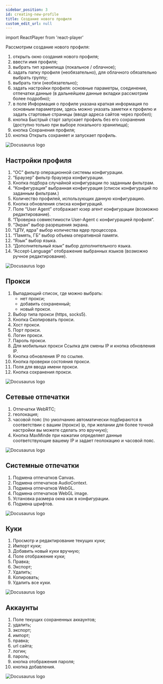 ```yaml
---
sidebar_position: 3
id: creating-new-profile
title: Создание нового профиля
custom_edit_url: null
---
```

import ReactPlayer from 'react-player'

Рассмотрим создание нового профиля:
1. открыть окно создания нового профиля;
2. ввести имя профиля;
3. выбрать тип хранилища (локальное / облачное);
4. задать папку профиля (необязательно), для облачного обязательно выбрать группу;
5. выбрать тэги (необязательно);
6. задать настройки профиля: основные параметры, соединение, отпечатки данные (в дальнейшем данные вкладки рассмотрим более подробно);
7. в поле Информация о профиле указана краткая информация по основным параметрам, здесь можно указать заметки к профилю и задать стартовые страницы (вводя адреса сайтов через пробел);
8. кнопка Быстрый старт запускает профиль без его сохранения (доступно только при выборе локального хранилища);
9. кнопка Сохранения профиля;
10. кнопка Открыть сохраняет и запускает профиль.

![Docusaurus logo](/img/3-soft/2-start-window/2-new/rus/new-1.png)

## Настройки профиля

1. “ОС” фильтр операционной системы конфигурации.
2. “Браузер” фильтр браузера конфигурации.
3. Кнопка подбора случайной конфигурации по заданным фильтрам.
4. “Конфигурация” выбранная конфигурация (список конфигураций по заданным фильтрам.)
5. Количество профилей, использующих данную конфигурацию.
6. Кнопка обновления списка конфигураций.
7. Поле “User Agent” отображает юзер агент конфигурации (возможно редактирование).
8. “Проверка совместимости User-Agent с конфигурацией профиля”.
9. “Экран” выбор разрешения экрана.
10. “ЦПУ, ядра” выбор количества ядер процессора.
11. “Память, ГБ” выбор объема оперативной памяти.
12. “Язык” выбор языка.
13. “Дополнительный язык” выбор дополнительного языка.
14. “Accept-Language” отображение выбранных языков (возможно ручное редактирование).

![Docusaurus logo](/img/3-soft/2-start-window/2-new/rus/new-2.png)

## Прокси

1. Выпадающий список, где можно выбрать:
    * нет прокси;
    * добавить сохраненный;
    * новый прокси.
2. Выбор типа прокси (https, socks5).
3. Кнопка Скопировать прокси.
4. Хост прокси.
5. Порт прокси.
6. Логин прокси.
7. Пароль прокси.
8. Для мобильных прокси Ссылка для смены IP и кнопка обновления IP.
9. Кнопка обновления IP по ссылке.
10. Кнопка проверки состояния прокси.
11. Поля для ввода имени прокси.
12. Кнопка сохранения прокси.  

![Docusaurus logo](/img/3-soft/2-start-window/2-new/rus/new-3.png)

## Сетевые отпечатки

1. Отпечатки WebRTC; 
2. геолокация; 
3. часовой пояс (по умолчанию автоматически подбираются в соответствии с вашим (прокси) ip, при желании для более точной настройки вы можете сделать это вручную);
4. Кнопка MaxMinde при нажатии определяет данные соответствующие вашему IP и задает геолокацию и часовой пояс.

![Docusaurus logo](/img/3-soft/2-start-window/2-new/rus/new-4.png)

## Системные отпечатки

1. Подмена отпечатков Canvas.
2. Подмена отпечатков AudioContext.
3. Подмена отпечатков WebGL.
4. Подмена отпечатков WebGL image.
5. Установка размера окна как в конфигурации.
6. Подмена шрифтов.

![Docusaurus logo](/img/3-soft/2-start-window/2-new/rus/new-5.png)

## Куки

1. Просмотр и редактирование текущих куки;
2. Импорт куки;
3. Добавить новый куки вручную;
4. Поле отображение куки;
5. Правка; 
6. Экспорт;
7. Удалить;
8. Копировать;
9. Удалить все куки.

![Docusaurus logo](/img/3-soft/2-start-window/2-new/rus/new-6.png)

## Аккаунты

1. Поле текущих сохраненных аккаунтов;
2. удалить;
3. экспорт;
4. импорт;
5. правка;
6. url сайта;
7. логин;
8. пароль;
9. кнопка отображения пароля;
10. кнопка добавления.

![Docusaurus logo](/img/3-soft/2-start-window/2-new/rus/new-7.png)